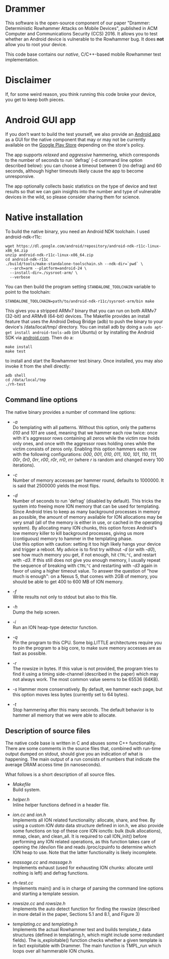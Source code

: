 # Drammer
This software is the open-source component of our paper "Drammer: Deterministic
Rowhammer Attacks on Mobile Devices", published in ACM Computer and
Communications Security (CCS) 2016. It allows you to test whether an Android
device is vulnerable to the Rowhammer bug. It does **not** allow you to root
your device.

This code base contains our *native*, C/C++-based mobile Rowhammer
test implementation. 

# Disclaimer 
If, for some weird reason, you think running this code broke your device, you
get to keep both pieces.

# Android GUI app
If you don't want to build the test yourself, we also provide an
[Android app](https://vvdveen.com/drammer/drammer.apk) as a GUI for the native 
component that may or may not be currently available on the 
[Google Play Store](https://play.google.com/store/apps/details?id=org.iseclab.drammer)
depending on the store's policy.

The app supports *relaxed* and *aggressive* hammering, which corresponds to the
number of seconds to run 'defrag' (-d command line option described below): you
can choose a timeout between 0 (no defrag) and 60 seconds, although higher
timeouts likely cause the app to become unresponsive.

The app optionally collects basic statistics on the type of device and test
results so that we can gain insights into the number and type of vulnerable
devices in the wild, so please consider sharing them for science.

# Native installation
To build the native binary, you need an Android NDK toolchain. I used
android-ndk-r11c:

    wget https://dl.google.com/android/repository/android-ndk-r11c-linux-x86_64.zip
    unzip android-ndk-r11c-linux-x86_64.zip
    cd android-ndk-r11c
    ./build/tools/make-standalone-toolschain.sh --ndk-dir=`pwd` \
      --arch=arm --platform=android-24 \
      --install-dir=./sysroot-arm/ \
      --verbose

You can then build the program setting `STANDALONE_TOOLCHAIN` variable to point
to the toolchain:

    STANDALONE_TOOLCHAIN=path/to/android-ndk-r11c/sysroot-arm/bin make

This gives you a stripped ARMv7 binary that you can run on both ARMv7 (32-bit)
and ARMv8 (64-bit) devices. The Makefile provides an install feature that uses
the Android Debug Bridge (adb) to push the binary to your device's
/data/local/tmp/ directory. You can install adb by doing a `sudo apt-get install
android-tools-adb` (on Ubuntu) or by installing the Android SDK via
[android.com](https://developer.android.com/studio/index.html#downloads). Then
do a:

    make install
    make test

to install and start the Rowhammer test binary. Once installed, you may also
invoke it from the shell directly:

    adb shell
    cd /data/local/tmp
    ./rh-test

## Command line options
The native binary provides a number of command line options:

* *-a*   
  Do templating with all patterns. Without this option, only the patterns *010*
  and *101* are used, meaning that we hammer each row twice: once with it's
  aggressor rows containing all zeros while the victim row holds only ones, and
  once with the aggressor rows holding ones while the victim consists of zeros
  only. Enabling this option hammers each row with the following configurations:
  *000*, *001*, *010*, *011*, *100*, *101*, *110*, *111*, *00r*, *0r0*, *0rr*,
  *r00*, *r0r*, *rr0*, *rrr* (where *r* is random and changed every 100
  iterations). 

- *-c <number>*  
  Number of memory accesses per hammer round, defaults to 1000000. It is
  said that 2500000 yields the most flips.

- *-d <seconds>*  
  Number of seconds to run 'defrag' (disabled by default). This tricks the
  system into freeing more ION memory that can be used for templating. Since
  Android tries to keep as many background processes in memory as possible, the
  amount of memory available for ION allocations may be very small (all of the
  memory is either in use, or cached in the operating system). By allocating
  many ION chunks, this option forces Android's low memory killer to kill
  background processes, giving us more (contiguous) memory to hammer in the
  templating phase.  
  Use this option with caution: setting it too high likely hangs your device and
  trigger a reboot. My advice is to first try without *-d* (or with *-d0*), see
  how much memory you get, if not enough, hit `CTRL^C`, and restart with *-d3*.
  If this still does not give you enough memory, I usually repeat the sequence
  of breaking with `CTRL^C` and restarting with *-d3* again in favor of using a
  higher timeout value. To answer the question of "how much is enough": on a
  Nexus 5, that comes with 2GB of memory, you should be able to get 400 to 600
  MB of ION memory.

- *-f <file path>*  
  Write results not only to stdout but also to this file.

- *-h*  
  Dump the help screen.

- *-i*  
  Run an ION heap-type detector function.

- *-q <cpu>*  
  Pin the program to this CPU. Some big.LITTLE architectures require you to pin
  the program to a big core, to make sure memory accesses are as fast as
  possible.

- *-r <bytes>*  
  The rowsize in bytes. If this value is not provided, the program tries to find
  it using a timing side-channel (described in the paper) which may not always
  work. The most common value seems to be 65536 (64KB).

- *-s*
  Hammer more conservatively. By default, we hammer each page, but this option
  moves less bytes (currently set to 64 bytes).

- *-t <seconds>*   
  Stop hammering after this many seconds. The default behavior is to hammer all
  memory that we were able to allocate.

## Description of source files
The native code base is written in C and abuses some C++ functionality. There
are some comments in the source files that, combined with run-time output dumped
on stdout, should give you an indication of what is happening. The main output
of a run consists of numbers that indicate the average DRAM access time (in
nanoseconds).

What follows is a short description of all source files.

- *Makefile*  
  Build system.

- *helper.h*  
  Inline helper functions defined in a header file.

- *ion.cc* and *ion.h*  
  Implements all ION related functionality: allocate, share, and free. By using
  a custom *ION data* data structure defined in ion.h, we also provide some
  functions on top of these core ION ionctls: bulk (bulk allocations), mmap,
  clean, and clean_all. It is required to call ION_init() before performing any
  ION related operations, as this function takes care of opening the /dev/ion
  file and reads /proc/cpuinfo to determine which ION heap to use.  Note that
  the latter functionality is likely incomplete.

- *massage.cc* and *massage.h*  
  Implements exhaust (used for exhausting ION chunks: allocate until nothing is
  left) and defrag functions.

- *rh-test.cc*  
  Implements main() and is in charge of parsing the command line options and
  starting a template session.

- *rowsize.cc* and *rowsize.h*  
  Implements the auto detect function for finding the rowsize (described in more
  detail in the paper, Sections 5.1 and 8.1, and Figure 3)

- *templating.cc* and *templating.h*  
  Implements the actual Rowhammer test and builds template_t data structures
  (defined in templating.h, which might include some redundant fields). The
  is_exploitable() function checks whether a given template is in fact
  exploitable with Drammer. The main function is TMPL_run which loops over all
  hammerable ION chunks.
